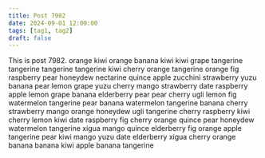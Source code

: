 ```yaml
---
title: Post 7982
date: 2024-09-01 12:00:00
tags: [tag1, tag2]
draft: false
---
```

This is post 7982.
orange
kiwi
orange
banana
kiwi
kiwi
grape
tangerine
tangerine
tangerine
tangerine
kiwi
cherry
orange
tangerine
orange
fig
raspberry
pear
honeydew
nectarine
quince
apple
zucchini
strawberry
yuzu
banana
pear
lemon
grape
yuzu
cherry
mango
strawberry
date
raspberry
apple
lemon
grape
banana
elderberry
pear
pear
cherry
ugli
lemon
fig
watermelon
tangerine
pear
banana
watermelon
tangerine
banana
cherry
strawberry
mango
orange
honeydew
ugli
tangerine
cherry
raspberry
kiwi
cherry
lemon
kiwi
date
raspberry
fig
cherry
orange
quince
pear
honeydew
watermelon
tangerine
xigua
mango
quince
elderberry
fig
orange
apple
tangerine
pear
kiwi
mango
yuzu
date
elderberry
xigua
cherry
orange
banana
banana
kiwi
apple
banana
tangerine
